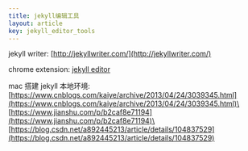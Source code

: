 ```yaml
---
title: jekyll编辑工具
layout: article
key: jekyll_editor_tools
---
```


jekyll writer: [http://jekyllwriter.com/](http://jekyllwriter.com/)

chrome extension: [jekyll editor](https://chrome.google.com/webstore/detail/jekyll-editor/dfdkgbhjmllemfblfoohhehdigokocme/related)

mac 搭建 jekyll 本地环境:\
[https://www.cnblogs.com/kaiye/archive/2013/04/24/3039345.html](https://www.cnblogs.com/kaiye/archive/2013/04/24/3039345.html)\
[https://www.jianshu.com/p/b2caf8e71194](https://www.jianshu.com/p/b2caf8e71194)\
[https://blog.csdn.net/a892445213/article/details/104837529](https://blog.csdn.net/a892445213/article/details/104837529)